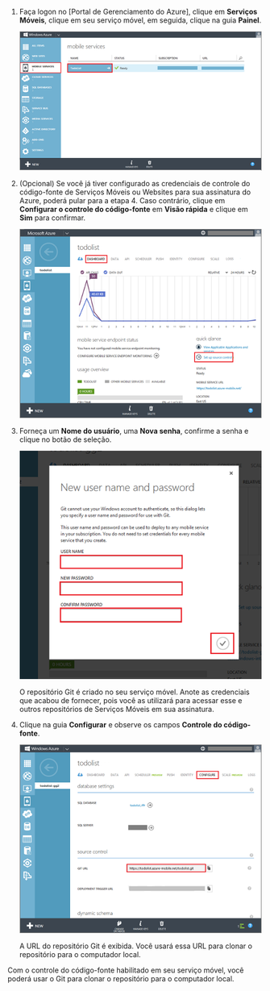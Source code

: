 ﻿
1. Faça logon no [Portal de Gerenciamento do Azure], clique em **Serviços Móveis**, clique em seu serviço móvel, em seguida, clique na guia **Painel**.

	![Select your mobile service](./media/mobile-services-enable-source-control/mobile-services-selection.png)

2. (Opcional) Se você já tiver configurado as credenciais de controle do código-fonte de Serviços Móveis ou Websites para sua assinatura do Azure, poderá pular para a etapa 4. Caso contrário, clique em **Configurar o controle do código-fonte** em **Visão rápida** e clique em **Sim** para confirmar.

	![Set up source control](./media/mobile-services-enable-source-control/mobile-setup-source-control.png)


3. Forneça um **Nome do usuário**, uma **Nova senha**, confirme a senha e clique no botão de seleção. 

	![Set source control credentials](./media/mobile-services-enable-source-control/mobile-source-control-credentials.png)

	O repositório Git é criado no seu serviço móvel. Anote as credenciais que acabou de fornecer, pois você as utilizará para acessar esse e outros repositórios de Serviços Móveis em sua assinatura.

4. Clique na guia **Configurar** e observe os campos **Controle do código-fonte**.

	![Configure source control](./media/mobile-services-enable-source-control/mobile-source-control-configure.png)

	A URL do repositório Git é exibida. Você usará essa URL para clonar o repositório para o computador local.

Com o controle do código-fonte habilitado em seu serviço móvel, você poderá usar o Git para clonar o repositório para o computador local.
 <!--HONumber=42-->

